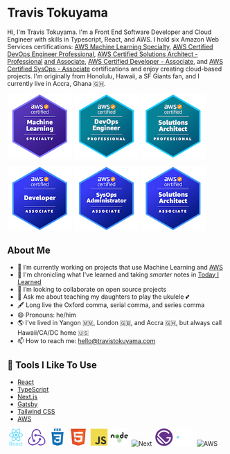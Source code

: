 # Travis Tokuyama

Hi, I'm Travis Tokuyama. I'm a Front End Software Developer and Cloud Engineer with skills in Typescript, React, and AWS. I hold six Amazon Web Services certifications: [AWS Machine Learning Specialty](https://www.credly.com/badges/55178284-7033-4c3e-97d5-92efc0c7dd1b/public_url), [AWS Certified DevOps Engineer Professional](https://www.credly.com/badges/25be12a8-16d8-4329-aa4b-83d24207e8fe/public_url), [AWS Certified Solutions Architect - Professional](https://www.credly.com/badges/1a190ceb-f2ba-45ac-8c13-b35c5fbcadc5/public_url) [and Associate](https://www.credly.com/badges/5d8dd135-a030-46b0-98f3-1d23a82e5b82/public_url), [AWS Certified Developer - Associate](https://www.credly.com/badges/7515ae2a-f4f0-4703-a43d-b95d5f7ed54a/public_url), and [AWS Certified SysOps - Associate](https://www.credly.com/badges/bc8d564f-0a7c-417e-add5-d4d51177900b/public_url) certifications and enjoy creating cloud-based projects. I'm originally from Honolulu, Hawaii, a SF Giants fan, and I currently live in Accra, Ghana 🇬🇭.

[![AWS MLS Badge](/awsmls.png)](https://www.credly.com/badges/55178284-7033-4c3e-97d5-92efc0c7dd1b/public_url)
[![AWS DOP Badge](/awsdop.png)](https://www.credly.com/badges/25be12a8-16d8-4329-aa4b-83d24207e8fe/public_url)
[![AWS SAP Badge](/awssap.png)](https://www.credly.com/badges/1a190ceb-f2ba-45ac-8c13-b35c5fbcadc5/public_url)

[![AWS CDA Badge](/awsda.png)](https://www.credly.com/badges/7515ae2a-f4f0-4703-a43d-b95d5f7ed54a/public_url)
[![AWS CSOA Badge](/awssoa.png)](https://www.credly.com/badges/bc8d564f-0a7c-417e-add5-d4d51177900b/public_url)
[![AWS CSAA Badge](/awscsaa.png)](https://www.credly.com/badges/5d8dd135-a030-46b0-98f3-1d23a82e5b82/public_url)

## About Me

- 🔭 I’m currently working on projects that use Machine Learning and [AWS](https://aws.amazon.com)
- 🧠 I'm chronicling what I've learned and taking _smarter_ notes in [Today I Learned](https://github.com/trav15/til)
- 👯 I’m looking to collaborate on open source projects
- 💬 Ask me about teaching my daughters to play the ukulele :two_hearts:
- 🖋 Long live the Oxford comma, serial comma, and series comma
- 😄 Pronouns: he/him
- 🌎 I've lived in Yangon 🇲🇲, London 🇬🇧, and Accra 🇬🇭, but always call Hawaii/CA/DC home 🇺🇸
- 📫 How to reach me: hello@travistokuyama.com
  
## 🔧 Tools I Like To Use

- [React](https://reactjs.org/)
- [TypeScript](https://www.typescriptlang.org/)
- [Next.js](https://nextjs.org/)
- [Gatsby](https://www.gatsbyjs.com/)
- [Tailwind CSS](https://tailwindcss.com/)
- [AWS](https://aws.amazon.com/)

<p>
<img src="https://github.com/devicons/devicon/blob/master/icons/react/react-original-wordmark.svg" title="React" alt="React" width="40" height="40"/>&nbsp;
<img src="https://github.com/devicons/devicon/blob/master/icons/redux/redux-original.svg" title="Redux" alt="Redux " width="40" height="40"/>&nbsp;
<img src="https://github.com/devicons/devicon/blob/master/icons/css3/css3-plain-wordmark.svg"  title="CSS3" alt="CSS" width="40" height="40"/>&nbsp;
<img src="https://github.com/devicons/devicon/blob/master/icons/html5/html5-original.svg" title="HTML5" alt="HTML" width="40" height="40"/>&nbsp;
<img src="https://github.com/devicons/devicon/blob/master/icons/javascript/javascript-original.svg" title="JavaScript" alt="JavaScript" width="40" height="40"/>&nbsp;
<img src="https://github.com/devicons/devicon/blob/master/icons/nodejs/nodejs-original-wordmark.svg" title="NodeJS" alt="NodeJS" width="40" height="40"/>&nbsp;
<img src="https://cdn.jsdelivr.net/gh/devicons/devicon/icons/nextjs/nextjs-original-wordmark.svg" itle="Next" alt="Next" width="40" height="40"/>&nbsp;      
<img src="https://github.com/devicons/devicon/blob/master/icons/gatsby/gatsby-original.svg" title="Gatsby"  alt="Gatsby" width="40" height="40"/>&nbsp;
 <img src="https://github.com/devicons/devicon/blob/master/icons/tailwindcss/tailwindcss-original-wordmark.svg" title="TailwindCSS"  alt="TailwindCSS" width="40" height="40"/>&nbsp;
<img src="https://cdn.jsdelivr.net/gh/devicons/devicon/icons/amazonwebservices/amazonwebservices-original-wordmark.svg" title="AWS" alt="AWS" width="40" height="40"/>&nbsp;
</p>
